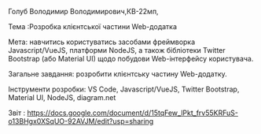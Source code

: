 Голуб Володимир Володимирович,КВ-22мп,

Тема :Розробка клієнтської частини Web-додатка

Мета: навчитись користуватись засобами фреймворка Javascript/VueJS, платформи NodeJS, а також бібліотеки Twitter Bootstrap (або Material UI) щодо побудови Web-інтерфейсу користувача.

Загальне завдання: розробити клієнтську частину Web-додатку.

Інструменти розробки: VS Code, Javascript/VueJS, Twitter Bootstrap, Material UI, NodeJS, diagram.net


Звіт : https://docs.google.com/document/d/15tqFew_lPkt_frv55KRFuS-o13BHgx0XSqUO-92AVJM/edit?usp=sharing
